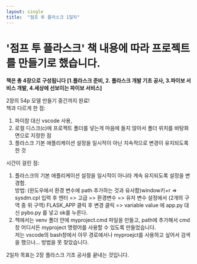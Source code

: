 ```yaml
---
layout: single
title:  "점프 투 플라스크 1일차"
---
```


# '점프 투 플라스크' 책 내용에 따라 프로젝트를 만들기로 했습니다.
**책은 총 4장으로 구성됩니다 [1.플라스크 준비, 2. 플라스크 개발 기초 공사, 3.파이보 서비스 개발, 4.세상에 선보이는 파이보 서비스]**

2장의 54p 모델 만들기 중간까지 완료!<br>
책과 다르게 한 점: 
1. 파이참 대신 vscode 사용,
2. 로컬 디스크(c)에 프로젝트 폴더를 넣는게 마음에 들지 않아서 폴더 위치를 바탕화면으로 지정한 점
3. 플라스크 기본 애플리케이션 설정을 일시적이 아닌 지속적으로 변경이 유지되도록 한 것

시간이 걸린 점:
1. 플라스크의 기본 애플리케이션 설정을 일시적이 아니라 계속 유지되도록 설정을 변경함.<br>
방법: (윈도우에서 환경 변수에 path 추가하는 것과 유사함)window키+r => sysdm.cpl 입력 후 엔터 => 고급 => 환경변수 => 유저 변수 설정에서 (2개의 구역 중 위 구역) FLASK_APP 클릭 후 변경 클릭 => variable value 에 app.py 대신 pybo.py 를 넣고 ok를 누른다.
2. 책에서는 venv 폴더 안에 myproject.cmd 파일을 만들고, path에 추가해서 cmd 창 어디서든 myproject 명령어를 사용할 수 있도록 만들었습니다.<br>
저는 vscode의 bash창에서 아무 경로에서나 myproejct를 사용하고 싶어서 검색을 했으나... 방법을 못 찾았습니다.

2일차 목표는 2장 플라스크 기초 공사를 끝내는 것입니다.
